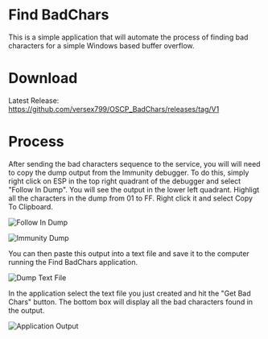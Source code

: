 # Find BadChars

This is a simple application that will automate the process of finding bad characters for a simple Windows based buffer overflow.

# Download
Latest Release: https://github.com/versex799/OSCP_BadChars/releases/tag/V1

# Process

After sending the bad characters sequence to the service, you will will need to copy the dump output from the Immunity debugger. 
To do this, simply right click on ESP in the top right quadrant of the debugger and select "Follow In Dump". You will see the
output in the lower left quadrant. Highligt all the characters in the dump from 01 to FF. Right click it and select Copy To Clipboard.


![Follow In Dump](https://github.com/versex799/OSCP_BadChars/blob/master/follow.png)


![Immunity Dump](https://github.com/versex799/OSCP_BadChars/blob/master/dump.png)


You can then paste this output into a text file and save it to the computer running the Find BadChars application. 


![Dump Text File](https://github.com/versex799/OSCP_BadChars/blob/master/bc.png)


In the application select the text file you just created and hit the "Get Bad Chars" button. The bottom box will display all the bad characters found in
the output.


![Application Output](https://github.com/versex799/OSCP_BadChars/blob/master/badChars.png)
